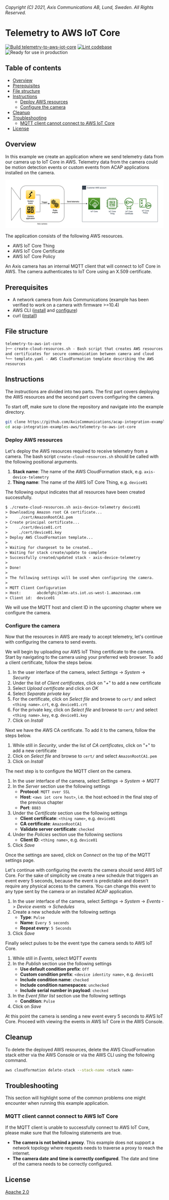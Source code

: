 *Copyright (C) 2021, Axis Communications AB, Lund, Sweden. All Rights Reserved.*

<!-- omit in toc -->
# Telemetry to AWS IoT Core

[![Build telemetry-to-aws-iot-core](https://github.com/AxisCommunications/acap-integration-examples-aws/actions/workflows/telemetry-to-aws-iot-core.yml/badge.svg)](https://github.com/AxisCommunications/acap-integration-examples-aws/actions/workflows/telemetry-to-aws-iot-core.yml)
[![Lint codebase](https://github.com/AxisCommunications/acap-integration-examples-aws/actions/workflows/lint.yml/badge.svg)](https://github.com/AxisCommunications/acap-integration-examples-aws/actions/workflows/lint.yml)
![Ready for use in production](https://img.shields.io/badge/Ready%20for%20use%20in%20production-Yes-brightgreen)

<!-- omit in toc -->
## Table of contents

- [Overview](#overview)
- [Prerequisites](#prerequisites)
- [File structure](#file-structure)
- [Instructions](#instructions)
  - [Deploy AWS resources](#deploy-aws-resources)
  - [Configure the camera](#configure-the-camera)
- [Cleanup](#cleanup)
- [Troubleshooting](#troubleshooting)
  - [MQTT client cannot connect to AWS IoT Core](#mqtt-client-cannot-connect-to-aws-iot-core)
- [License](#license)

## Overview

In this example we create an application where we send telemetry data from our camera up to IoT Core in AWS. Telemetry data from the camera could be motion detection events or custom events from ACAP applications installed on the camera.

![architecture](./assets/architecture.png)

The application consists of the following AWS resources.

- AWS IoT Core Thing
- AWS IoT Core Certificate
- AWS IoT Core Policy

An Axis camera has an internal MQTT client that will connect to IoT Core in AWS. The camera authenticates to IoT Core using an X.509 certificate.

## Prerequisites

- A network camera from Axis Communications (example has been verified to work on a camera with firmware >=10.4)
- AWS CLI ([install](https://docs.aws.amazon.com/cli/latest/userguide/install-cliv2.html) and [configure](https://docs.aws.amazon.com/cli/latest/userguide/cli-chap-configure.html))
- curl ([install](https://curl.se/))

## File structure

<!-- markdownlint-disable MD040 -->
```
telemetry-to-aws-iot-core
├── create-cloud-resources.sh - Bash script that creates AWS resources and certificates for secure communication between camera and cloud
└── template.yaml - AWS CloudFormation template describing the AWS resources
```

## Instructions

The instructions are divided into two parts. The first part covers deploying the AWS resources and the second part covers configuring the camera.

To start off, make sure to clone the repository and navigate into the example directory.

```sh
git clone https://github.com/AxisCommunications/acap-integration-examples-aws.git
cd acap-integration-examples-aws/telemetry-to-aws-iot-core
```

### Deploy AWS resources

Let's deploy the AWS resources required to receive telemetry from a camera. The bash script `create-cloud-resources.sh` should be called with the following positional arguments.

1. **Stack name**: The name of the AWS CloudFormation stack, e.g. `axis-device-telemetry`
2. **Thing name**: The name of the AWS IoT Core Thing, e.g. `device01`

The following output indicates that all resources have been created successfully.

```
$ ./create-cloud-resources.sh axis-device-telemetry device01
> Downloading Amazon root CA certificate...
>     ./cert/AmazonRootCA1.pem
> Create principal certificate...
>     ./cert/device01.crt
>     ./cert/device01.key
> Deploy AWS CloudFormation template...
>
> Waiting for changeset to be created..
> Waiting for stack create/update to complete
> Successfully created/updated stack - axis-device-telemetry
>
> Done!
>
> The following settings will be used when configuring the camera.
>
> MQTT Client Configuration
> Host:       abcdefghijklmn-ats.iot.us-west-1.amazonaws.com
> Client id:  device01
```

We will use the MQTT host and client ID in the upcoming chapter where we configure the camera.

### Configure the camera

Now that the resources in AWS are ready to accept telemetry, let's continue with configuring the camera to send events.

We will begin by uploading our AWS IoT Thing certificate to the camera. Start by navigating to the camera using your preferred web browser. To add a client certificate, follow the steps below.

1. In the user interface of the camera, select *Settings* -> *System* -> *Security*
1. Under the list of *Client certificates*, click on "*+*" to add a new certificate
1. Select *Upload certificate* and click on *OK*
1. Select *Separate private key*
1. For the certificate, click on *Select file* and browse to `cert/` and select `<thing name>.crt`, e.g. `device01.crt`
1. For the private key, click on *Select file* and browse to `cert/` and select `<thing name>.key`, e.g. `device01.key`
1. Click on *Install*

Next we have the AWS CA certificate. To add it to the camera, follow the steps below.

1. While still in *Security*, under the list of *CA certificates*, click on "*+*" to add a new certificate
1. Click on *Select file* and browse to `cert/` and select `AmazonRootCA1.pem`
1. Click on *Install*

The next step is to configure the MQTT client on the camera.

1. In the user interface of the camera, select *Settings* -> *System* -> *MQTT*
1. In the *Server* section use the following settings
    - **Protocol**: `MQTT over SSL`
    - **Host**: `<aws iot core host>`, i.e. the host echoed in the final step of the previous chapter
    - **Port**: `8883`
1. Under the *Certificate* section use the following settings
    - **Client certificate**: `<thing name>`, e.g. `device01`
    - **CA certificate**: `AmazonRootCA1`
    - **Validate server certificate**: `checked`
1. Under the *Policies* section use the following sections
    - **Client ID**: `<thing name>`, e.g. `device01`
1. Click *Save*

Once the settings are saved, click on *Connect* on the top of the MQTT settings page.

Let's continue with configuring the events the camera should send AWS IoT Core. For the sake of simplicity we create a new schedule that triggers an event every 5 seconds, because the event is predictable and doesn't require any physical access to the camera. You can change this event to any type sent by the camera or an installed ACAP application.

1. In the user interface of the camera, select *Settings* -> *System* -> *Events* -> *Device events* -> *Schedules*
1. Create a new schedule with the following settings
    - **Type**: `Pulse`
    - **Name**: `Every 5 seconds`
    - **Repeat every**: `5 Seconds`
1. Click *Save*

Finally select pulses to be the event type the camera sends to AWS IoT Core.

1. While still in *Events*, select *MQTT events*
1. In the *Publish* section use the following settings
    - **Use default condition prefix**: `Off`
    - **Custom condition prefix**: `<device identity name>`, e.g. `device01`
    - **Include condition name**: `checked`
    - **Include condition namespaces**: `unchecked`
    - **Include serial number in payload**: `checked`
1. In the *Event filter list* section use the following settings
    - **Condition**: `Pulse`
1. Click on *Save*

At this point the camera is sending a new event every 5 seconds to AWS IoT Core. Proceed with viewing the events in AWS IoT Core in the AWS Console.

## Cleanup

To delete the deployed AWS resources, delete the AWS CloudFormation stack either via the AWS Console or via the AWS CLI using the following command.

```sh
aws cloudformation delete-stack --stack-name <stack name>
```

## Troubleshooting

This section will highlight some of the common problems one might encounter when running this example application.

### MQTT client cannot connect to AWS IoT Core

If the MQTT client is unable to successfully connect to AWS IoT Core, please make sure that the following statements are true.

- **The camera is not behind a proxy**. This example does not support a network topology where requests needs to traverse a proxy to reach the internet.
- **The camera date and time is correctly configured**. The date and time of the camera needs to be correctly configured.

## License

[Apache 2.0](./LICENSE)
